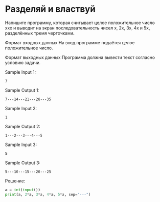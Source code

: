 # Разделяй и властвуй

Напишите программу, которая считывает целое положительное число xxx и выводит на экран последовательность чисел x, 2x, 3x, 4x и 5x, разделённых тремя черточками.

Формат входных данных
На вход программе подаётся целое положительное число.

Формат выходных данных
Программа должна вывести текст согласно условию задачи.

Sample Input 1:
```
7
```

Sample Output 1:
```
7---14---21---28---35
```

Sample Input 2:
```
1
```

Sample Output 2:
```
1---2---3---4---5
```

Sample Input 3:
```
5
```

Sample Output 3:
```
5---10---15---20---25
```

Решение:
```python
a = int(input())
print(a, 2*a, 3*a, 4*a, 5*a, sep="---")
```
